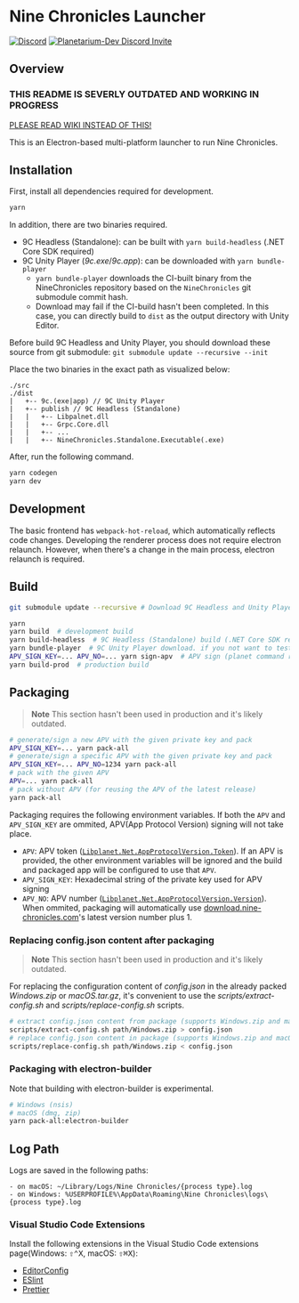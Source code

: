 # Nine Chronicles Launcher
[![Discord](https://img.shields.io/discord/539405872346955788?color=6278DA&label=Planetarium&logo=discord&logoColor=white)](https://discord.gg/JyujU8E4SD)
[![Planetarium-Dev Discord Invite](https://img.shields.io/discord/928926944937013338?color=6278DA&label=Planetarium-dev&logo=discord&logoColor=white)](https://discord.gg/RYJDyFRYY7)
## Overview

### THIS README IS SEVERLY OUTDATED AND WORKING IN PROGRESS
[PLEASE READ WIKI INSTEAD OF THIS!](https://github.com/planetarium/9c-launcher/wiki)

This is an Electron-based multi-platform launcher to run Nine Chronicles.

## Installation

First, install all dependencies required for development.

```bash
yarn
```

In addition, there are two binaries required.

- 9C Headless (Standalone): can be built with `yarn build-headless`
  (.NET Core SDK required)
- 9C Unity Player (_9c.exe_/_9c.app_): can be downloaded with `yarn bundle-player`
  - `yarn bundle-player` downloads the CI-built binary from the NineChronicles repository based on the `NineChronicles` git submodule commit hash.
  - Download may fail if the CI-build hasn't been completed. In this case, you can directly build to `dist` as the output directory with Unity Editor.

Before build 9C Headless and Unity Player, you should download these source from git submodule: `git submodule update --recursive --init`

Place the two binaries in the exact path as visualized below:

```
./src
./dist
|   +-- 9c.(exe|app) // 9C Unity Player
|   +-- publish // 9C Headless (Standalone)
|   |   +-- Libpalnet.dll
|   |   +-- Grpc.Core.dll
|   |   +-- ...
|   |   +-- NineChronicles.Standalone.Executable(.exe)
```

After, run the following command.

```sh
yarn codegen
yarn dev
```

## Development

The basic frontend has `webpack-hot-reload`, which automatically reflects code changes.
Developing the renderer process does not require electron relaunch. However, when there's a change in the main process, electron relaunch is required.


## Build

```bash
git submodule update --recursive # Download 9C Headless and Unity Player build source

yarn
yarn build  # development build
yarn build-headless  # 9C Headless (Standalone) build (.NET Core SDK required)
yarn bundle-player  # 9C Unity Player download. if you not want to test game, you can skip this step.
APV_SIGN_KEY=... APV_NO=... yarn sign-apv  # APV sign (planet command required)
yarn build-prod  # production build
```

## Packaging
> **Note**
> This section hasn't been used in production and it's likely outdated.

```bash
# generate/sign a new APV with the given private key and pack
APV_SIGN_KEY=... yarn pack-all
# generate/sign a specific APV with the given private key and pack
APV_SIGN_KEY=... APV_NO=1234 yarn pack-all
# pack with the given APV
APV=... yarn pack-all
# pack without APV (for reusing the APV of the latest release)
yarn pack-all
```

Packaging requires the following environment variables. If both the `APV` and `APV_SIGN_KEY` are ommited,
APV(App Protocol Version) signing will not take place.

- `APV`: APV token
  ([`Libplanet.Net.AppProtocolVersion.Token`][appprotocolversion.token]).
  If an APV is provided, the other environment variables will be ignored and the build and packaged app will be configured to use that `APV`.
- `APV_SIGN_KEY`: Hexadecimal string of the private key used for APV signing
- `APV_NO`: APV number
  ([`Libplanet.Net.AppProtocolVersion.Version`][appprotocolversion.version]).
  When ommited, packaging will automatically use [download.nine-chronicles.com](https://download.nine-chronicles.com/)'s latest version number plus 1.

[appprotocolversion.token]: https://docs.libplanet.io/master/api/Libplanet.Net.AppProtocolVersion.html#Libplanet_Net_AppProtocolVersion_Token
[appprotocolversion.version]: https://docs.libplanet.io/master/api/Libplanet.Net.AppProtocolVersion.html#Libplanet_Net_AppProtocolVersion_Version

### Replacing config.json content after packaging
> **Note**
> This section hasn't been used in production and it's likely outdated.

For replacing the configuration content of _config.json_ in the already packed _Windows.zip_ or _macOS.tar.gz_, it's convenient to use the _scripts/extract-config.sh_ and _scripts/replace-config.sh_ scripts.

```bash
# extract config.json content from package (supports Windows.zip and macOS.tar.gz)
scripts/extract-config.sh path/Windows.zip > config.json
# replace config.json content in package (supports Windows.zip and macOS.tar.gz)
scripts/replace-config.sh path/Windows.zip < config.json
```

### Packaging with electron-builder
Note that building with electron-builder is experimental.

```bash
# Windows (nsis)
# macOS (dmg, zip)
yarn pack-all:electron-builder
```

## Log Path

Logs are saved in the following paths:

```
- on macOS: ~/Library/Logs/Nine Chronicles/{process type}.log
- on Windows: %USERPROFILE%\AppData\Roaming\Nine Chronicles\logs\{process type}.log
```

### Visual Studio Code Extensions

Install the following extensions in the Visual Studio Code extensions page(Windows: <kbd>⇧⌃X</kbd>, macOS: <kbd>⇧⌘X</kbd>):

- [EditorConfig]
- [ESlint]
- [Prettier]

[editorconfig]: https://marketplace.visualstudio.com/items?itemName=EditorConfig.EditorConfig
[eslint]: https://marketplace.visualstudio.com/items?itemName=dbaeumer.vscode-eslint
[prettier]: https://marketplace.visualstudio.com/items?itemName=esbenp.prettier-vscode
